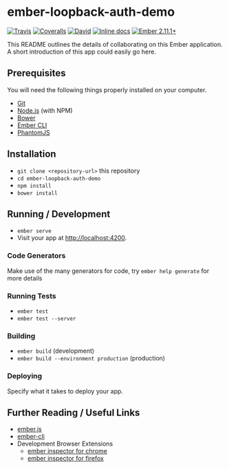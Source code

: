 # ember-loopback-auth-demo
[![Travis](https://img.shields.io/travis/randallmorey/ember-loopback-auth-demo.svg?style=flat-square)](https://travis-ci.org/randallmorey/ember-loopback-auth-demo)
[![Coveralls](https://img.shields.io/coveralls/randallmorey/ember-loopback-auth-demo.svg?style=flat-square)](https://coveralls.io/github/randallmorey/ember-loopback-auth-demo)
[![David](https://img.shields.io/david/dev/randallmorey/ember-loopback-auth-demo.svg?style=flat-square)](https://github.com/randallmorey/ember-loopback-auth-demo)
[![Inline docs](https://inch-ci.org/github/randallmorey/ember-loopback-auth-demo.svg?branch=master&style=flat-square)](http://inch-ci.org/github/randallmorey/ember-loopback-auth-demo)
[![Ember 2.11.1+](https://img.shields.io/badge/ember-2.11.1+-blue.svg?style=flat-square)](https://github.com/ember-cli/ember-cli/tree/v2.11.1)

This README outlines the details of collaborating on this Ember application.
A short introduction of this app could easily go here.

## Prerequisites

You will need the following things properly installed on your computer.

* [Git](https://git-scm.com/)
* [Node.js](https://nodejs.org/) (with NPM)
* [Bower](https://bower.io/)
* [Ember CLI](https://ember-cli.com/)
* [PhantomJS](http://phantomjs.org/)

## Installation

* `git clone <repository-url>` this repository
* `cd ember-loopback-auth-demo`
* `npm install`
* `bower install`

## Running / Development

* `ember serve`
* Visit your app at [http://localhost:4200](http://localhost:4200).

### Code Generators

Make use of the many generators for code, try `ember help generate` for more details

### Running Tests

* `ember test`
* `ember test --server`

### Building

* `ember build` (development)
* `ember build --environment production` (production)

### Deploying

Specify what it takes to deploy your app.

## Further Reading / Useful Links

* [ember.js](http://emberjs.com/)
* [ember-cli](https://ember-cli.com/)
* Development Browser Extensions
  * [ember inspector for chrome](https://chrome.google.com/webstore/detail/ember-inspector/bmdblncegkenkacieihfhpjfppoconhi)
  * [ember inspector for firefox](https://addons.mozilla.org/en-US/firefox/addon/ember-inspector/)
